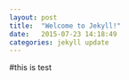 ```yaml
---
layout: post
title:  "Welcome to Jekyll!"
date:   2015-07-23 14:18:49
categories: jekyll update
---
```

#this is test

